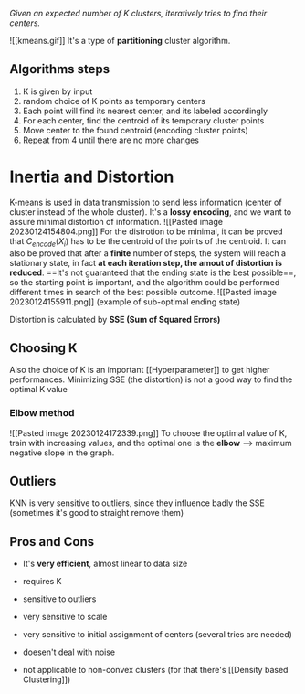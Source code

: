 _Given an expected number of K clusters, iteratively tries to find their centers._

![[kmeans.gif]]
It's a type of **partitioning** cluster algorithm.

## Algorithms steps
1. K is given by input
2. random choice of K points as temporary centers
3. Each point will find its nearest center, and its labeled accordingly 
4. For each center, find the centroid of its temporary cluster points
5. Move center to the found centroid (encoding cluster points)
6. Repeat from 4 until there are no more changes

# Inertia and Distortion
K-means is used in data transmission to send less information (center of cluster instead of the whole cluster).
It's a **lossy encoding**, and we want to assure minimal distortion of information.
![[Pasted image 20230124154804.png]]
For the distrotion to be minimal, it can be proved that $C_{encode}(X_{i})$ has to be the centroid of the points of the centroid.
It can also be proved that after a **finite** number of steps, the system will reach a stationary state, in fact **at each iteration step, the amout of distortion is reduced**.
==It's not guaranteed that the ending state is the best possible==, so the starting point is important, and the algorithm could be performed different times in search of the best possible outcome.
![[Pasted image 20230124155911.png]]
(example of sub-optimal ending state)

Distortion is calculated by **SSE (Sum of Squared Errors)**

## Choosing K
Also the choice of K is an important [[Hyperparameter]] to get higher performances.
Minimizing SSE (the distortion) is not a good way to find the optimal K value

### Elbow method
![[Pasted image 20230124172339.png]]
To choose the optimal value of K, train with increasing values, and the optimal one is the **elbow** --> maximum negative slope in the graph.

## Outliers
KNN is very sensitive to outliers, since they influence badly the SSE (sometimes it's good to straight remove them)

## Pros and Cons
- It's **very efficient**, almost linear to data size

- requires K
- sensitive to outliers
- very sensitive to scale
- very sensitive to initial assignment of centers (several tries are needed)
- doesen't deal with noise
- not applicable to non-convex clusters (for that there's [[Density based Clustering]])